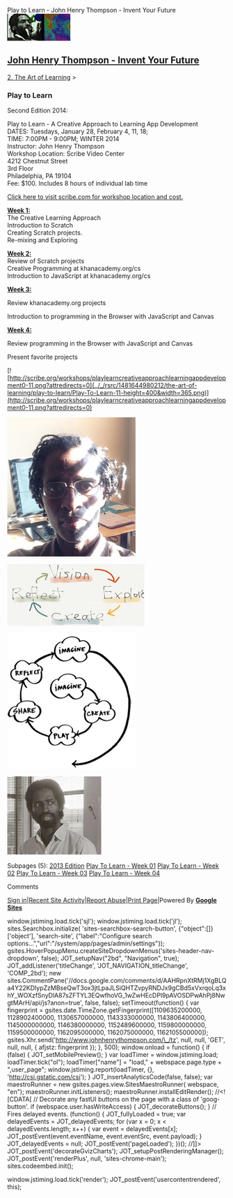 Play to Learn - John Henry Thompson - Invent Your Future [![John Henry Thompson - Invent Your Future](../_/rsrc/1329567069254/config/customLogo.gif-revision=6.png)](../index.html)

[John Henry Thompson - Invent Your Future](../index.html)
---------------------------------------------------------

    

[2\. The Art of Learning](../the-art-of-learning.html)‎ > ‎

### Play to Learn

Second Edition 2014:  
  
Play to Learn - A Creative Approach to Learning App Development  
DATES: Tuesdays, January 28, February 4, 11, 18;  
TIME: 7:00PM - 9:00PM; WINTER 2014  
Instructor: John Henry Thompson  
Workshop Location: Scribe Video Center  
4212 Chestnut Street  
3rd Floor  
Philadelphia, PA 19104  
Fee: $100. Includes 8 hours of individual lab time  
  
[Click here to visit scribe.com for workshop location and cost.](http://scribe.org/workshops/playlearncreativeapproachlearningappdevelopment0)  
  

[**Week 1:**](play-to-learn/week-01.html)  
The Creative Learning Approach  
Introduction to Scratch  
Creating Scratch projects.  
Re-mixing and Exploring  
  
[**Week 2:**](play-to-learn/play-to-learn---week-02.html)  
Review of Scratch projects  
Creative Programming at khanacademy.org/cs  
Introduction to JavaScript at khanacademy.org/cs  
  
[**Week 3:**](play-to-learn/play-to-learn---week-03.html)  

Review khanacademy.org projects  

Introduction to programming in the Browser with JavaScript and Canvas  
  

[**Week 4:**](play-to-learn/play-to-learn---week-04.html)  

Review programming in the Browser with JavaScript and Canvas  

Present favorite projects

[](http://scribe.org/workshops/playlearncreativeapproachlearningcomputerprogramming)

  
  

[![http://scribe.org/workshops/playlearncreativeapproachlearningappdevelopment0-11.png?attredirects=0](../_/rsrc/1481644980212/the-art-of-learning/play-to-learn/Play-To-Learn-11-height=400&width=365.png)](http://scribe.org/workshops/playlearncreativeapproachlearningappdevelopment0-11.png?attredirects=0)

  

  

[![](../_/rsrc/1481644980212/the-art-of-learning/play-to-learn/jht-shadow-crop-height=320&width=295.jpg)](http://www.johnhenrythompson.com/the-art-of-learning/play-to-learn/jht-shadow-crop.jpg?attredirects=0)

  
  
  
[![](../_/rsrc/1481644980212/the-art-of-learning/play-to-learn/Vision-Explore-Create-Reflect.png)](breadfrui.html)  
  

[![](../_/rsrc/1481644980212/the-art-of-learning/play-to-learn/Imagine-Create-Play-Share-Reflect.png)](learning-creative-learning/session1-feb11.html)  
  

[![](../_/rsrc/1481644980212/the-art-of-learning/play-to-learn/jht-editdroid.jpg)](http://www.johnhenrythompson.com/the-art-of-learning/play-to-learn/jht-editdroid.jpg?attredirects=0)

  

  

Subpages (5): [2013 Edition](play-to-learn/2013-edition.html) [Play To Learn - Week 01](play-to-learn/week-01.html) [Play To Learn - Week 02](play-to-learn/play-to-learn---week-02.html) [Play To Learn - Week 03](play-to-learn/play-to-learn---week-03.html) [Play To Learn - Week 04](play-to-learn/play-to-learn---week-04.html)

Comments

[Sign in](https://accounts.google.com/ServiceLogin?continue=http://sites.google.com/a/johnhenrythompson.com/jht/the-art-of-learning/play-to-learn&service=jotspot)|[Recent Site Activity](../system/app/pages/recentChanges.html)|[Report Abuse](http://sites.google.com/a/johnhenrythompson.com/jht/system/app/pages/reportAbuse)|[Print Page](javascript:;)|Powered By **[Google Sites](http://sites.google.com/site)**

window.jstiming.load.tick('sjl'); window.jstiming.load.tick('jl'); sites.Searchbox.initialize( 'sites-searchbox-search-button', {"object":\[\]}\['object'\], 'search-site', {"label":"Configure search options...","url":"/system/app/pages/admin/settings"}); gsites.HoverPopupMenu.createSiteDropdownMenus('sites-header-nav-dropdown', false); JOT\_setupNav("2bd", "Navigation", true); JOT\_addListener('titleChange', 'JOT\_NAVIGATION\_titleChange', 'COMP\_2bd'); new sites.CommentPane('//docs.google.com/comments/d/AAHRpnXtRMj1XgBLQa4Y22KDIypZzMBseQwT3ox3jtLpaJLSiQHTZvpyRNDJx9gCBd5xVxrqoLq3xhY\_WOXzfSnyDlA87sZFTYL3EQwfhoVG\_1wZwHEcDPl9pAVOSDPwAhPj8NwgtMArH/api/js?anon=true', false, false); setTimeout(function() { var fingerprint = gsites.date.TimeZone.getFingerprint(\[1109635200000, 1128902400000, 1130657000000, 1143333000000, 1143806400000, 1145000000000, 1146380000000, 1152489600000, 1159800000000, 1159500000000, 1162095000000, 1162075000000, 1162105500000\]); gsites.Xhr.send('http://www.johnhenrythompson.com/\_/tz', null, null, 'GET', null, null, { afjstz: fingerprint }); }, 500); window.onload = function() { if (false) { JOT\_setMobilePreview(); } var loadTimer = window.jstiming.load; loadTimer.tick("ol"); loadTimer\["name"\] = "load," + webspace.page.type + ",user\_page"; window.jstiming.report(loadTimer, {}, 'http://csi.gstatic.com/csi'); } JOT\_insertAnalyticsCode(false, false); var maestroRunner = new gsites.pages.view.SitesMaestroRunner( webspace, "en"); maestroRunner.initListeners(); maestroRunner.installEditRender(); //<!\[CDATA\[ // Decorate any fastUI buttons on the page with a class of 'goog-button'. if (webspace.user.hasWriteAccess) { JOT\_decorateButtons(); } // Fires delayed events. (function() { JOT\_fullyLoaded = true; var delayedEvents = JOT\_delayedEvents; for (var x = 0; x < delayedEvents.length; x++) { var event = delayedEvents\[x\]; JOT\_postEvent(event.eventName, event.eventSrc, event.payload); } JOT\_delayedEvents = null; JOT\_postEvent('pageLoaded'); })(); //\]\]> JOT\_postEvent('decorateGvizCharts'); JOT\_setupPostRenderingManager(); JOT\_postEvent('renderPlus', null, 'sites-chrome-main'); sites.codeembed.init();

window.jstiming.load.tick('render'); JOT\_postEvent('usercontentrendered', this);